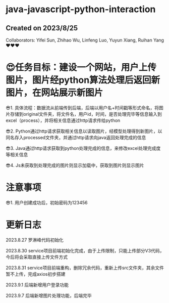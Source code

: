 # java-javascript-python-interaction
## Created on 2023/8/25
Collaborators: Yifei Sun, Zhihao Wu, Linfeng Luo, Yuyun Xiang, Ruihan Yang❤️❤️❤️

# 😍任务目标：建设一个网站，用户上传图片，图片经python算法处理后返回新图片，在网站展示新图片
😎1.	具体流程：数据流从前端传到后端，后端以用户名+时间戳等形式命名，将图片存储到original文件夹，将文件名，用户id，时间，是否处理完毕等信息输入到excel（process），并将相关信息通过http请求传给python

😎2.	Python通过http请求获取相关信息以读取图片，经模型处理得到新图片，以同名存入processed文件夹，并通过http请求向java返回处理完成的信息

😎3.	Java通过http请求获取到python处理完成的信息，来修改excel处理完成度等相关信息

😎4.	Js未获取到处理完成的图片则显示加载中，获取到图片则显示图片


# 注意事项
😎1.    用户创建成功后，初始密码为123456


# 更新日志
2023.8.27 罗淋峰代码初始化

2023.8.30 service项目前端初始化完成，由于上传限制，只能上传部分V3代码，今后将会采取直接上传文件方式

2023.8.31 service项目前端重构，删除冗余代码，重新上传src文件夹，其余文件暂不上传，完成axios初步搭建

2023.9.1  后端新增用户登录功能

2023.9.7  后端新增图片处理功能，后端完毕
